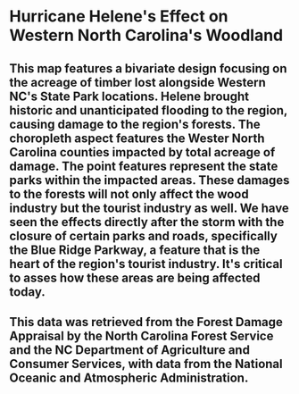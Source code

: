 # Hurricane Helene's Effect on Western North Carolina's Woodland 
## This map features a bivariate design focusing on the acreage of timber lost alongside Western NC's State Park locations. Helene brought historic and unanticipated flooding to the region, causing damage to the region's forests. The choropleth aspect features the Wester North Carolina counties impacted by total acreage of damage. The point features represent the state parks within the impacted areas. These damages to the forests will not only affect the wood industry but the tourist industry as well. We have seen the effects directly after the storm with the closure of certain parks and roads, specifically the Blue Ridge Parkway, a feature that is the heart of the region's tourist industry. It's critical to asses how these areas are being affected today.
## This data was retrieved from the Forest Damage Appraisal by the North Carolina Forest Service and the NC Department of Agriculture and Consumer Services, with data from the National Oceanic and Atmospheric Administration.
